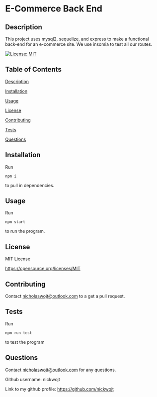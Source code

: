 # E-Commerce Back End

## Description

This project uses mysql2, sequelize, and express to make a functional back-end for an e-commerce site. We use insomia to test all our routes.


[![License: MIT](https://img.shields.io/badge/License-MIT-yellow.svg)](https://opensource.org/licenses/MIT)

## Table of Contents

[Description](#description)

[Installation](#installation)

[Usage](#usage)

[License](#license)

[Contributing](#contributing)

[Tests](#tests)

[Questions](#questions)

## Installation

Run

    npm i

to pull in dependencies.

## Usage

Run

    npm start

to run the program.

## License
    
MIT License 
    
https://opensource.org/licenses/MIT

## Contributing

Contact nicholaswojt@outlook.com to a get a pull request.

## Tests

Run

    npm run test

to test the program

## Questions

Contact nicholaswojt@outlook.com for any questions.

Github username: nickwojt

Link to my github profile: https://github.com/nickwojt

